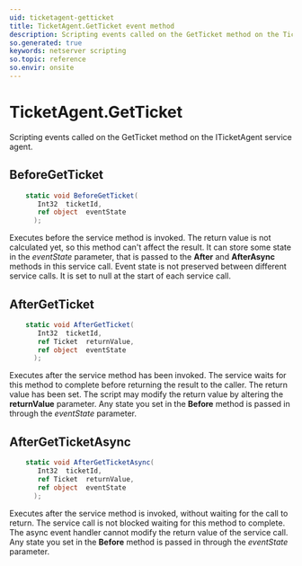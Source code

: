 ```yaml
---
uid: ticketagent-getticket
title: TicketAgent.GetTicket event method
description: Scripting events called on the GetTicket method on the TicketAgent service agent.
so.generated: true
keywords: netserver scripting
so.topic: reference
so.envir: onsite
---
```

# TicketAgent.GetTicket

Scripting events called on the <see cref='M:ITicketAgent.GetTicket'>GetTicket</see> method on the <see cref='ITicketAgent'>ITicketAgent</see>  service agent.

## BeforeGetTicket
```cs
    static void BeforeGetTicket(
       Int32  ticketId,
       ref object  eventState
      );
```
Executes before the service method is invoked.
The return value is not calculated yet, so this method can't affect the result.
It can store some state in the *eventState* parameter, that is passed to the **After** and **AfterAsync** methods in this service call.
Event state is not preserved between different service calls. It is set to null at the start of each service call.
## AfterGetTicket
```cs
    static void AfterGetTicket(
       Int32  ticketId,
       ref Ticket  returnValue,
       ref object  eventState
      );
```
Executes after the service method has been invoked. The service waits for this method to complete before returning the result to the caller.
The return value has been set. The script may modify the return value by altering the **returnValue** parameter.
Any state you set in the **Before** method is passed in through the *eventState* parameter.
## AfterGetTicketAsync
```cs
    static void AfterGetTicketAsync(
       Int32  ticketId,
       ref Ticket  returnValue,
       ref object  eventState
      );
```
Executes after the service method is invoked, without waiting for the call to return.
The service call is not blocked waiting for this method to complete.
The async event handler cannot modify the return value of the service call.
Any state you set in the **Before** method is passed in through the *eventState* parameter.

